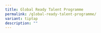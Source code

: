 ```yaml
---
title: Global Ready Talent Programme
permalink: /global-ready-talent-programme/
variant: tiptap
description: ""
---
```

